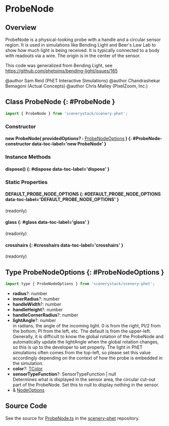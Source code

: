 # ProbeNode

## Overview

ProbeNode is a physical-looking probe with a handle and a circular sensor region. It is used in simulations like
Bending Light and Beer's Law Lab to show how much light is being received. It is typically connected to a body
with readouts via a wire. The origin is in the center of the sensor.

This code was generalized from Bending Light, see https://github.com/phetsims/bending-light/issues/165

@author Sam Reid (PhET Interactive Simulations)
@author Chandrashekar Bemagoni (Actual Concepts)
@author Chris Malley (PixelZoom, Inc.)

## Class ProbeNode {: #ProbeNode }


```js
import { ProbeNode } from 'scenerystack/scenery-phet';
```
### Constructor

#### new ProbeNode( providedOptions? : <span style="font-weight: 400;">[ProbeNodeOptions](../scenery-phet/ProbeNode.md#ProbeNodeOptions)</span> ) {: #ProbeNode-constructor data-toc-label='new ProbeNode' }

### Instance Methods

#### dispose() {: #dispose data-toc-label='dispose' }

### Static Properties

#### DEFAULT_PROBE_NODE_OPTIONS {: #DEFAULT_PROBE_NODE_OPTIONS data-toc-label='DEFAULT_PROBE_NODE_OPTIONS' }

(readonly)

#### glass {: #glass data-toc-label='glass' }

(readonly)

#### crosshairs {: #crosshairs data-toc-label='crosshairs' }

(readonly)



## Type ProbeNodeOptions {: #ProbeNodeOptions }


```js
import type { ProbeNodeOptions } from 'scenerystack/scenery-phet';
```


- **radius**?: <span style="color: hsla(calc(var(--md-hue) + 180deg),80%,40%,1);">number</span>
- **innerRadius**?: <span style="color: hsla(calc(var(--md-hue) + 180deg),80%,40%,1);">number</span>
- **handleWidth**?: <span style="color: hsla(calc(var(--md-hue) + 180deg),80%,40%,1);">number</span>
- **handleHeight**?: <span style="color: hsla(calc(var(--md-hue) + 180deg),80%,40%,1);">number</span>
- **handleCornerRadius**?: <span style="color: hsla(calc(var(--md-hue) + 180deg),80%,40%,1);">number</span>
- **lightAngle**?: <span style="color: hsla(calc(var(--md-hue) + 180deg),80%,40%,1);">number</span>
<br>  in radians, the angle of the incoming light.  0 is from the right, PI/2 from the bottom, PI from the left, etc.
  The default is from the upper-left.  Generally, it is difficult to know the global rotation of the ProbeNode
  and automatically update the lightAngle when the global rotation changes, so this is up to the developer
  to set properly.  The light in PhET simulations often comes from the top-left, so please set this value
  accordingly depending on the context of how the probe is embedded in the simulation.
- **color**?: [TColor](../scenery/TColor.md)
- **sensorTypeFunction**?: SensorTypeFunction | <span style="color: hsla(calc(var(--md-hue) + 180deg),80%,40%,1);">null</span>
<br>  Determines what is displayed in the sensor area, the circular cut-out part of the ProbeNode.
  Set this to null to display nothing in the sensor.
- &amp; [NodeOptions](../scenery/Node.md#NodeOptions)




## Source Code

See the source for [ProbeNode.ts](https://github.com/phetsims/scenery-phet/blob/main/js/ProbeNode.ts) in the [scenery-phet](https://github.com/phetsims/scenery-phet) repository.
